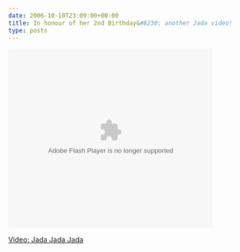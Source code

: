 ```yaml
---
date: 2006-10-10T23:09:00+00:00
title: In honour of her 2nd Birthday&#8230; another Jada video!
type: posts
---
```

 

<embed name="msn_soapbox" pluginspage="http://macromedia.com/go/getflashplayer" src="http://soapbox.msn.com/flash/soapbox1_1.swf" width="412" height="362" type="application/x-shockwave-flash" flashvars="c=v&v=58f43b5e-8554-431f-ba3b-a38ba293a17b" wmode="transparent" quality="high">
</embed>

  
<a title="Jada Jada Jada" href="http://soapbox.msn.com/video.aspx?vid=58f43b5e-8554-431f-ba3b-a38ba293a17b" target="_new">Video: Jada Jada Jada</a>
